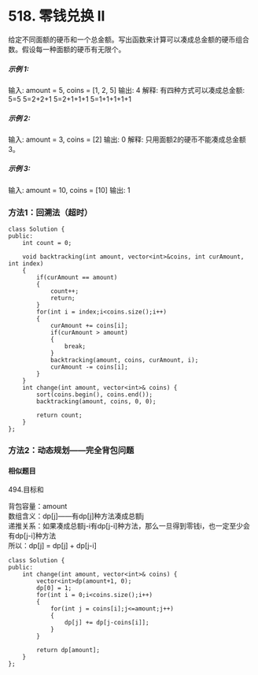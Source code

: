 # 518. 零钱兑换 II

给定不同面额的硬币和一个总金额。写出函数来计算可以凑成总金额的硬币组合数。假设每一种面额的硬币有无限个。   

##### 示例 1:

输入: amount = 5, coins = [1, 2, 5]
输出: 4
解释: 有四种方式可以凑成总金额:
5=5
5=2+2+1
5=2+1+1+1
5=1+1+1+1+1
##### 示例 2:

输入: amount = 3, coins = [2]
输出: 0
解释: 只用面额2的硬币不能凑成总金额3。
##### 示例 3:

输入: amount = 10, coins = [10] 
输出: 1

### 方法1：回溯法（超时）
```
class Solution {
public:
    int count = 0;

    void backtracking(int amount, vector<int>&coins, int curAmount, int index)
    {
        if(curAmount == amount)
        {
            count++;
            return;
        }
        for(int i = index;i<coins.size();i++)
        {
            curAmount += coins[i];
            if(curAmount > amount)
            {
                break;
            }
            backtracking(amount, coins, curAmount, i);
            curAmount -= coins[i];
        }
    }
    int change(int amount, vector<int>& coins) {
        sort(coins.begin(), coins.end());
        backtracking(amount, coins, 0, 0);

        return count;
    }
};
```

### 方法2：动态规划——完全背包问题

#### 相似题目
494.目标和  

背包容量：amount  
数组含义：dp[j]——有dp[j]种方法凑成总额j  
递推关系：如果凑成总额j-i有dp[j-i]种方法，那么一旦得到零钱i，也一定至少会有dp[j-i]种方法  
所以：dp[j] = dp[j] + dp[j-i]  

```
class Solution {
public:
    int change(int amount, vector<int>& coins) {
        vector<int>dp(amount+1, 0);
        dp[0] = 1;
        for(int i = 0;i<coins.size();i++)
        {
            for(int j = coins[i];j<=amount;j++)
            {
                dp[j] += dp[j-coins[i]];
            }
        }

        return dp[amount];
    }
};
```